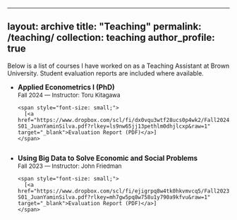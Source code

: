 
---
layout: archive
title: "Teaching"
permalink: /teaching/
collection: teaching
author_profile: true
---

Below is a list of courses I have worked on as a Teaching Assistant at Brown University. Student evaluation reports are included where available.

<ul>
  <li style="margin-bottom: 2em;">
    <b style="font-size: 110%;">Applied Econometrics I (PhD)</b><br>
    <span style="font-size: small;">Fall 2024 — Instructor: Toru Kitagawa</span><br>

    <span style="font-size: small;">
      [<a href="https://www.dropbox.com/scl/fi/dx0vqu3wtf28ucs0p4wk2/Fall2024ECON2390S01ECON2390Fall24S01AppliedEconometricsI-S01_JuanYaminSilva.pdf?rlkey=ls9nw65jj13pethlm0dhjlcxp&raw=1" target="_blank">Evaluation Report (PDF)</a>]
    </span>
  </li>

  <li style="margin-bottom: 2em;">
    <b style="font-size: 110%;">Using Big Data to Solve Economic and Social Problems</b><br>
    <span style="font-size: small;">Fall 2023 — Instructor: John Friedman</span><br>

    <span style="font-size: small;">
      [<a href="https://www.dropbox.com/scl/fi/ejigrpq8w4tk0hkvmvcq5/Fall2023ECON1000ECON1000Fall23UsingBigDatatoSolveEconomicandSocialProblems-S01_JuanYaminSilva.pdf?rlkey=mh7gw5pq8w758u1y790a9kfvu&raw=1" target="_blank">Evaluation Report (PDF)</a>]
    </span>
  </li>
</ul>
